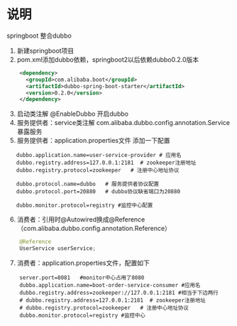 # 说明
springboot 整合dubbo

1. 新建springboot项目
2. pom.xml添加dubbo依赖，springboot2以后依赖dubbo0.2.0版本
```xml
    <dependency>
      <groupId>com.alibaba.boot</groupId>
      <artifactId>dubbo-spring-boot-starter</artifactId>
      <version>0.2.0</version>
    </dependency>
```
3. 启动类注解 @EnableDubbo 开启dubbo
4. 服务提供者：service类注解 com.alibaba.dubbo.config.annotation.Service 暴露服务
5. 服务提供者：application.properties文件 添加一下配置
```
   dubbo.application.name=user-service-provider # 应用名
   dubbo.registry.address=127.0.0.1:2181  # zookeeper注册地址
   dubbo.registry.protocol=zookeeper   # 注册中心地址协议
   
   dubbo.protocol.name=dubbo   # 服务提供者协议配置
   dubbo.protocol.port=20880   # dubbo协议缺省端口为20880
   
   dubbo.monitor.protocol=registry #监控中心配置
```
6. 消费者：引用时@Autowired换成@Reference（com.alibaba.dubbo.config.annotation.Reference）
```java
    @Reference
    UserService userService;
```
7. 消费者：application.properties文件，配置如下
```
    server.port=8081   #monitor中心占用了8080
    dubbo.application.name=boot-order-service-consumer #应用名
    dubbo.registry.address=zookeeper://127.0.0.1:2181 #相当于下边两行
    # dubbo.registry.address=127.0.0.1:2181  # zookeeper注册地址
    # dubbo.registry.protocol=zookeeper   # 注册中心地址协议
    dubbo.monitor.protocol=registry #监控中心
```
          	



